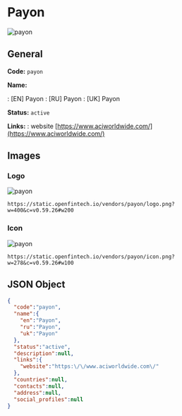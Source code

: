 
# Payon 
![payon](https://static.openfintech.io/vendors/payon/logo.png?w=400&c=v0.59.26#w200)  

## General 
 
**Code:** `payon` 
 
**Name:** 
 
:	[EN] Payon 
:	[RU] Payon 
:	[UK] Payon 
 
**Status:** `active` 
 
**Links:** 
: website [https://www.aciworldwide.com/](https://www.aciworldwide.com/) 
 

## Images 

### Logo 
 
![payon](https://static.openfintech.io/vendors/payon/logo.png?w=400&c=v0.59.26#w200)  

```
https://static.openfintech.io/vendors/payon/logo.png?w=400&c=v0.59.26#w200
```  

### Icon 
 
![payon](https://static.openfintech.io/vendors/payon/icon.png?w=278&c=v0.59.26#w100)  

```
https://static.openfintech.io/vendors/payon/icon.png?w=278&c=v0.59.26#w100
```  

## JSON Object 

```json
{
  "code":"payon",
  "name":{
    "en":"Payon",
    "ru":"Payon",
    "uk":"Payon"
  },
  "status":"active",
  "description":null,
  "links":{
    "website":"https:\/\/www.aciworldwide.com\/"
  },
  "countries":null,
  "contacts":null,
  "address":null,
  "social_profiles":null
}
```  
